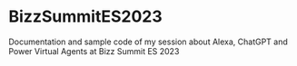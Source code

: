 # BizzSummitES2023
Documentation and sample code of my session about Alexa, ChatGPT and Power Virtual Agents at Bizz Summit ES 2023
